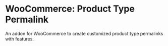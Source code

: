 WooCommerce: Product Type Permalink
==================================

An addon for WooCommerce to create customized product type permalinks with features.
